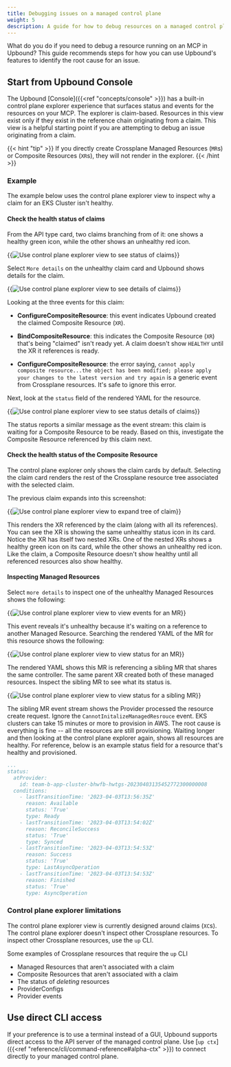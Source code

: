 ```yaml
---
title: Debugging issues on a managed control plane
weight: 5
description: A guide for how to debug resources on a managed control plane running in Upbound.
---
```


What do you do if you need to debug a resource running on an MCP in Upbound? This guide recommends steps for how you can use Upbound's features to identify the root cause for an issue.

## Start from Upbound Console
<!-- vale write-good.Weasel = NO -->
<!-- ignore "only" -->
The Upbound [Console]({{<ref "concepts/console" >}}) has a built-in control plane explorer experience that surfaces status and events for the resources on your MCP. The explorer is claim-based. Resources in this view exist only if they exist in the reference chain originating from a claim. This view is a helpful starting point if you are attempting to debug an issue originating from a claim. 
<!-- vale write-good.Weasel = YES -->

{{< hint "tip" >}}
If you directly create Crossplane Managed Resources (`MR`s) or Composite Resources (`XR`s), they will not render in the explorer.
{{< /hint >}}

### Example

The example below uses the control plane explorer view to inspect why a claim for an EKS Cluster isn't healthy. 

#### Check the health status of claims

From the API type card, two claims branching from of it: one shows a healthy green icon, while the other shows an unhealthy red icon.

{{<img src="knowledge-base/images/kb-debug/debug-overview.png" alt="Use control plane explorer view to see status of claims"  lightbox="true">}}

Select `More details` on the unhealthy claim card and Upbound shows details for the claim.

{{<img src="knowledge-base/images/kb-debug/debug-claim-more-details.png" alt="Use control plane explorer view to see details of claims" unBlur="true" lightbox="true">}}

Looking at the three events for this claim:

- **ConfigureCompositeResource**: this event indicates Upbound created the claimed Composite Resource (`XR`).  
  
- **BindCompositeResource**: this indicates the Composite Resource (`XR`) that's being "claimed" isn't ready yet. A claim doesn't show `HEALTHY` until the XR it references is ready.  
  
- **ConfigureCompositeResource**: the error saying, `cannot apply composite resource...the object has been modified; please apply your changes to the latest version and try again` is a generic event from Crossplane resources. It's safe to ignore this error.

Next, look at the `status` field of the rendered YAML for the resource.

{{<img src="knowledge-base/images/kb-debug/debug-claim-status.png" alt="Use control plane explorer view to see status details of claims" unBlur="true" lightbox="true">}}

The status reports a similar message as the event stream: this claim is waiting for a Composite Resource to be ready. Based on this, investigate the Composite Resource referenced by this claim next.

#### Check the health status of the Composite Resource
<!-- vale write-good.Weasel = NO -->
<!-- ignore "only" -->
The control plane explorer only shows the claim cards by default. Selecting the claim card renders the rest of the Crossplane resource tree associated with the selected claim. 
<!-- vale write-good.Weasel = YES -->

The previous claim expands into this screenshot:

{{<img src="knowledge-base/images/kb-debug/debug-claim-expansion.png" alt="Use control plane explorer view to expand tree of claim" lightbox="true">}}

This renders the XR referenced by the claim (along with all its references). You can see the XR is showing the same unhealthy status icon in its card. Notice the XR has itself two nested XRs. One of the nested XRs shows a healthy green icon on its card, while the other shows an unhealthy red icon. Like the claim, a Composite Resource doesn't show healthy until all referenced resources also show healthy.

#### Inspecting Managed Resources

Select `more details` to inspect one of the unhealthy Managed Resources shows the following:

{{<img src="knowledge-base/images/kb-debug/debug-mr-event.png" alt="Use control plane explorer view to view events for an MR" unBlur="true" lightbox="true">}}

This event reveals it's unhealthy because it's waiting on a reference to another Managed Resource. Searching the rendered YAML of the MR for this resource shows the following:

{{<img src="knowledge-base/images/kb-debug/debug-mr-status.png" alt="Use control plane explorer view to view status for an MR" unBlur="true" lightbox="true">}}

The rendered YAML shows this MR is referencing a sibling MR that shares the same controller. The same parent XR created both of these managed resources. Inspect the sibling MR to see what its status is.

{{<img src="knowledge-base/images/kb-debug/debug-mr-dependency-status.png" alt="Use control plane explorer view to view status for a sibling MR" unBlur="true" lightbox="true">}}

The sibling MR event stream shows the Provider processed the resource create request. Ignore the `CannotInitalizeManagedResrouce` event. EKS clusters can take 15 minutes or more to provision in AWS. The root cause is everything is fine -- all the resources are still provisioning. Waiting longer and then looking at the control plane explorer again, shows all resources are healthy. For reference, below is an example status field for a resource that's healthy and provisioned.

```yaml
...
status:
  atProvider:
    id: team-b-app-cluster-bhwfb-hwtgs-20230403135452772300000008
  conditions:
    - lastTransitionTime: '2023-04-03T13:56:35Z'
      reason: Available
      status: 'True'
      type: Ready
    - lastTransitionTime: '2023-04-03T13:54:02Z'
      reason: ReconcileSuccess
      status: 'True'
      type: Synced
    - lastTransitionTime: '2023-04-03T13:54:53Z'
      reason: Success
      status: 'True'
      type: LastAsyncOperation
    - lastTransitionTime: '2023-04-03T13:54:53Z'
      reason: Finished
      status: 'True'
      type: AsyncOperation
```

### Control plane explorer limitations

The control plane explorer view is currently designed around claims (`XC`s). The control plane explorer doesn't inspect other Crossplane resources. To inspect other Crossplane resources, use the `up` CLI. 

Some examples of Crossplane resources that require the `up` CLI

- Managed Resources that aren't associated with a claim
- Composite Resources that aren't associated with a claim
- The status of _deleting_ resources
- ProviderConfigs
- Provider events

## Use direct CLI access

If your preference is to use a terminal instead of a GUI, Upbound supports direct access to the API server of the managed control plane. Use  [`up ctx`]({{<ref "reference/cli/command-reference#alpha-ctx" >}}) to connect directly to your managed control plane.
